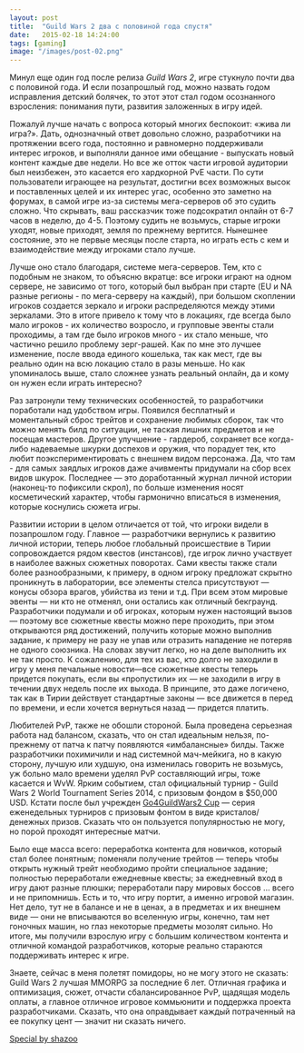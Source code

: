 ```yaml
---
layout: post
title:  "Guild Wars 2 два с половиной года спустя"
date:   2015-02-18 14:24:00
tags: [gaming]
image: "/images/post-02.png"
---
```


Минул еще один год после релиза *Guild Wars 2*, игре стукнуло почти два с половиной года. И если позапрошлый год, можно назвать годом исправления детский болячек, то этот этот стал годом осознанного взросления: понимания пути, развития заложенных в игру идей.

Пожалуй лучше начать с вопроса который многих беспокоит: «жива ли игра?». Дать, однозначный ответ довольно сложно, разработчики на протяжении всего года, постоянно и равномерно поддерживали интерес игроков, и выполняли данное ими обещание - выпускать новый контент каждые две недели. Но все же отток части игровой аудитории был неизбежен, это касается его хардкорной PvE части. По сути пользователи играющее на результат, достигни всех возможных высок и поставленных целей и их интерес угас, особенно это заметно на форумах, в самой игре из-за системы мега-серверов об это судить сложно. Что скрывать, ваш рассказчик тоже подсократил онлайн от 6-7 часов в неделю, до 4-5. Поэтому судить не возьмусь, старые игроки уходят, новые приходят, земля по прежнему вертится. Нынешнее состояние, это не первые месяцы после старта, но играть есть с кем и взаимодействие между игроками стало лучше.

Лучше оно стало благодаря, системе мега-серверов. Тем, кто с подобным не знаком, то объясню вкратце: все игроки играют на одном сервере, не зависимо от того, который был выбран при старте (EU и NA разные регионы - по мега-серверу на каждый), при большом скоплении игроков создается зеркало и игроки распределяются между этими зеркалами. Это в итоге привело к тому что в локациях, где всегда было мало игроков - их количество возросло, и групповые эвенты стали проходимы, а там где было игроков много - их стало меньше, что частично решило проблему зерг-рашей. Как по мне это лучшее изменение, после ввода единого кошелька, так как мест, где вы реально один на всю локацию стало в разы меньше. Но как упоминалось выше, стало сложнее узнать реальный онлайн, да и кому он нужен если играть интересно?

Раз затронули тему технических особенностей, то разработчики поработали над удобством игры. Появился бесплатный и моментальный сброс трейтов и сохранение любимых сборок, так что можно менять билд по ситуации, не таская лишних предметов и не посещая мастеров. Другое улучшение - гардероб, сохраняет все когда-либо надеваемые шкурки доспехов и оружия, что порадует тек, кто любит поэкспериментировать с внешнем видом персонажа. Да, что там - для самых заядлых игроков даже ачивменты придумали на сбор всех видов шкурок. Последнее —  это доработанный журнал личной истории (наконец-то пофиксили скрол), по больше изменения носят косметический характер, чтобы гармонично вписаться в изменения, которые коснулись сюжета игры.

Развитии истории в целом отличается от той, что игроки видели в позапрошлом году. Главное — разработчики вернулись к развитию личной истории, теперь любое глобальный происшествие в Тирии сопровождается рядом квестов (инстансов), где игрок лично участвует в наиболее важных сюжетных поворотах. Сами квесты также стали более разнообразными, к примеру, в одном игроку предложат скрытно проникнуть в лаборатории, все элементы стелса присутствуют — конусы обзора врагов, убийства из тени и т.д. При всем этом мировые эвенты — ни кто не отменял, они остались как отличный бекграунд. Разработчики подумали и об игроках, которым нужен настоящий вызов — поэтому все сюжетные квесты можно пере проходить, при этом открываются ряд достижений, получить которые можно выполнив задание, к примеру не разу не упав или отразить нападение не потеряв не одного союзника. На словах звучит легко, но на деле выполнить их не так просто. К сожалению, для тех из вас, кто долго не заходили в игру у меня печальные новости—все сюжетные квесты теперь придется покупать, если вы «пропустили» их — не заходили в игру в течении двух недель после их выхода. В принципе, это даже логичено, так как в Тирии действует стандартные законы — все движется в перед по времени, и если хочется вернуться назад — придется платить.

Любителей PvP, также не обошли стороной. Была проведена серьезная работа над балансом, сказать, что он стал идеальным нельзя, по-прежнему от патча к патчу появляются «имбалансные» билды. Также разработчики похимичили и над системной мач-мейкига, но в какую сторону, лучшую или худшую, она изменилась говорить не возьмусь, уж больно мало времени уделял PvP составляющий игры, тоже касается и WvW. Ярким событием, стал официальный турнир - Guild Wars 2 World Tournament Series 2014, с призовым фондом в $50,000 USD. Кстати после был учрежден [Go4GuildWars2 Cup](http://play.eslgaming.com/guildwars2/global/gw2/major/go4guildwars2-europe) — серия еженедельных турниров с призовым фонтом в виде кристалов/денежных призов. Сказать что он пользуется популярностью не могу, но порой проходят интересные матчи.

Было еще масса всего: переработка контента для новичков, который стал более понятным; поменяли получение трейтов — теперь чтобы открыть нужный трейт необходимо пройти специальное задание; полностью переработали ежедневные квесты; за ежедневный вход в игру дают разные плюшки; переработали пару мировых боссов ... всего и не припомнишь. Есть и то, что игру портит, а именно игровой магазин. Нет дело, тут не в балансе и не в ценах, а в предметах и их внешнем виде — они не вписываются во вселенную игры, конечно, там нет гоночных машин, но глаз некоторые предметы мозолят сильно. Но итоге, мы получили взрослую игру с большим количеством контента и отличной командой разработчиков, которые реально стараются поддерживать интерес к игре.

Знаете, сейчас в меня полетят помидоры, но не могу этого не сказать: Guild Wars 2 лучшая MMORPG за последние 6 лет. Отличная графика и оптимизация, сюжет, отчасти сбалансированное PvP, щадящая модель оплаты, а главное отличное игровое коммьюнити и поддержка проекта разработчиками. Сказать, что она оправдывает каждый потраченный на ее покупку цент — значит ни сказать ничего.

[Special by shazoo](http://shazoo.ru/2015/02/18/28164/letopis-guild-wars-2-dva-s-polovinoj-goda-spustya)